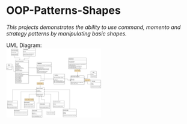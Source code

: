 # OOP-Patterns-Shapes
*This projects demonstrates the ability to use command, momento and strategy patterns by manipulating basic shapes.*

UML Diagram:\
<img src="https://raw.githubusercontent.com/pty354/OOP-Patterns-Shapes/main/OOP-Patterns-UML.png" width=50% height=50%>
